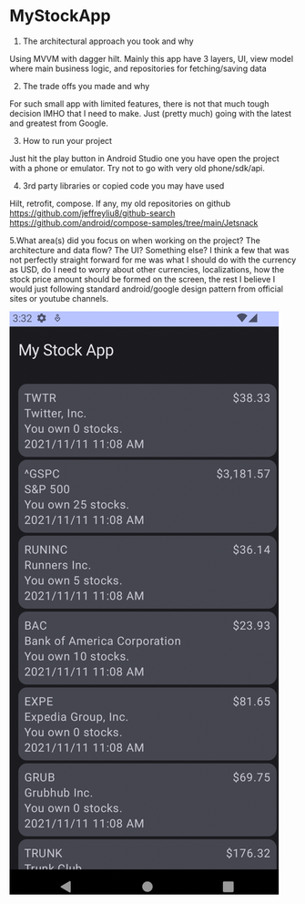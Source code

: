# MyStockApp


1. The architectural approach you took and why

Using MVVM with dagger hilt. Mainly this app have 3 layers, UI, view model where main business logic,
and repositories for fetching/saving data


2. The trade offs you made and why

For such small app with limited features, there is not that much tough decision IMHO that I need to make.
Just (pretty much) going with the latest and greatest from Google.

3. How to run your project

Just hit the play button in Android Studio one you have open the project with a phone or emulator.
Try not to go with very old phone/sdk/api.


4. 3rd party libraries or copied code you may have used

Hilt, retrofit, compose. If any, my old repositories on github https://github.com/jeffreyliu8/github-search
https://github.com/android/compose-samples/tree/main/Jetsnack


5.What area(s) did you focus on when working on the project? The architecture and data flow? The UI? Something else?
I think a few that was not perfectly straight forward for me was what I should do with the currency as USD, do I need to 
worry about other currencies, localizations, how the stock price amount should be formed on the screen,
the rest I believe I would just following standard android/google design pattern from official sites
or youtube channels.


![Output sample](https://github.com/jeffreyliu8/MyStockApp/blob/main/ScreenShot.png)
